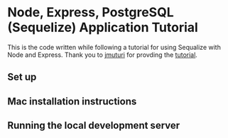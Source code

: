 # Node, Express, PostgreSQL (Sequelize) Application Tutorial

This is the code written while following a tutorial for using Sequalize with Node and Express. Thank you to [jmuturi](https://scotch.io/@jmuturi) for provding the [tutorial](https://scotch.io/tutorials/getting-started-with-node-express-and-postgres-using-sequelize).

## Set up

## Mac installation instructions

## Running the local development server